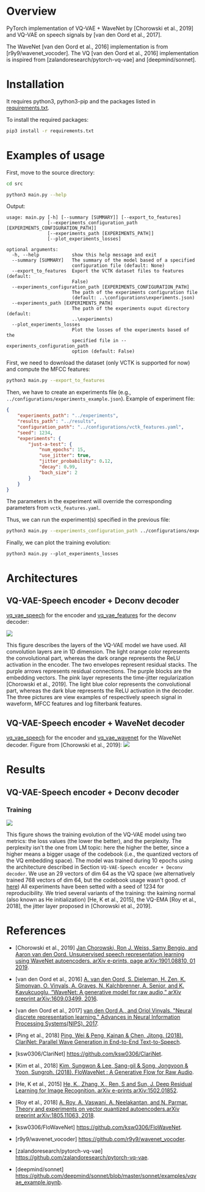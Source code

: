 # Overview

PyTorch implementation of VQ-VAE + WaveNet by [Chorowski et al., 2019] and VQ-VAE on speech signals by [van den Oord et al., 2017].

The WaveNet [van den Oord et al., 2016] implementation is from [r9y9/wavenet_vocoder]. The VQ [van den Oord et al., 2016] implementation is inspired from [zalandoresearch/pytorch-vq-vae] and [deepmind/sonnet].

# Installation

It requires python3, python3-pip and the packages listed in [requirements.txt](requirements.txt).

To install the required packages:
```bash
pip3 install -r requirements.txt
```

# Examples of usage

First, move to the source directory:
```bash
cd src
```

```bash
python3 main.py --help
```

Output:
```
usage: main.py [-h] [--summary [SUMMARY]] [--export_to_features]
               [--experiments_configuration_path [EXPERIMENTS_CONFIGURATION_PATH]]
               [--experiments_path [EXPERIMENTS_PATH]]
               [--plot_experiments_losses]

optional arguments:
  -h, --help            show this help message and exit
  --summary [SUMMARY]   The summary of the model based of a specified
                        configuration file (default: None)
  --export_to_features  Export the VCTK dataset files to features (default:
                        False)
  --experiments_configuration_path [EXPERIMENTS_CONFIGURATION_PATH]
                        The path of the experiments configuration file
                        (default: ..\configurations\experiments.json)
  --experiments_path [EXPERIMENTS_PATH]
                        The path of the experiments ouput directory (default:
                        ..\experiments)
  --plot_experiments_losses
                        Plot the losses of the experiments based of the
                        specified file in --experiments_configuration_path
                        option (default: False)
```

First, we need to download the dataset (only VCTK is supported for now) and compute the MFCC features:
```bash
python3 main.py --export_to_features
```

Then, we have to create an experiments file (e.g., `../configurations/experiments_example.json`).
Example of experiment file:
```json
{
    "experiments_path": "../experiments",
    "results_path": "../results",
    "configuration_path": "../configurations/vctk_features.yaml",
    "seed": 1234,
    "experiments": {    
        "just-a-test": {
            "num_epochs": 15,
            "use_jitter": true,
            "jitter_probability": 0.12,
            "decay": 0.99,
            "bach_size": 2
        }
    }
}
```
The parameters in the experiment will override the corresponding parameters from `vctk_features.yaml`.

Thus, we can run the experiment(s) specified in the previous file:
```bash
python3 main.py --experiments_configuration_path ../configurations/experiments_example.json
```

Finally, we can plot the training evolution:
```
python3 main.py --plot_experiments_losses
```

# Architectures

## VQ-VAE-Speech encoder + Deconv decoder

[vq_vae_speech](src/vq_vae_speech) for the encoder and [vq_vae_features](src/vq_vae_features) for the deconv decoder:

![](architectures/vq_vae_features.png)

This figure describes the layers of the VQ-VAE model we have used. All convolution layers are in 1D dimension. The light orange color represents the convolutional part, whereas the dark orange represents the ReLU activation in the encoder. The two envelopes represent residual stacks. The purple arrows represents residual connections. The purple blocks are the embedding vectors. The pink layer represents the time-jitter regularization [Chorowski et al., 2019]. The light blue color represents the convolutional part, whereas the dark blue represents the ReLU activation in the decoder. The three pictures are view examples of respectively speech signal in waveform, MFCC features and log filterbank features.

## VQ-VAE-Speech encoder + WaveNet decoder

[vq_vae_speech](src/vq_vae_speech) for the encoder and [vq_vae_wavenet](src/vq_vae_wavenet) for the WaveNet decoder. Figure from [Chorowski et al., 2019]:
![](architectures/chorowski19.png)

# Results

## VQ-VAE-Speech encoder + Deconv decoder

### Training

![](results/vq29/train/merged_experiments.png)

This figure shows the training evolution of the VQ-VAE model using two metrics: the loss values (the lower the better), and the perplexity. The perplexity isn't the one from LM topic: here the higher the better, since a higher means a bigger usage of the codebook (i.e., the quantized vectors of the VQ embedding space). The model was trained during 10 epochs using the architecture described in Section `VQ-VAE-Speech encoder + Deconv decoder`. We use an 29 vectors of dim 64 as the VQ space (we alternatively trained 768 vectors of dim 64, but the codebook usage wasn't good. cf [here](results/train/vq768/merged_experiments.png)) All experiments have been setted with a seed of 1234 for reproducibility. We tried several variants of the training: the kaiming normal (also known as He initialization) [He, K et al., 2015], the VQ-EMA [Roy et al., 2018], the jitter layer proposed in [Chorowski et al., 2019].

# References

* [Chorowski et al., 2019] [Jan Chorowski, Ron J. Weiss, Samy Bengio, and Aaron van den Oord. Unsupervised speech representation learning using WaveNet autoencoders. arXiv e-prints, page arXiv:1901.08810, 01 2019](https://arxiv.org/abs/1901.08810).

* [van den Oord et al., 2016] [A. van den Oord, S. Dieleman, H. Zen, K. Simonyan, O. Vinyals, A. Graves, N. Kalchbrenner, A. Senior, and K. Kavukcuoglu, “WaveNet: A generative model for raw audio,” arXiv preprint arXiv:1609.03499, 2016](https://arxiv.org/abs/1609.03499).

* [van den Oord et al., 2017] [van den Oord A., and Oriol Vinyals. "Neural discrete representation learning." Advances in Neural Information Processing Systems(NIPS). 2017](https://arxiv.org/abs/1711.00937).

* [Ping et al., 2018] [Ping, Wei & Peng, Kainan & Chen, Jitong. (2018). ClariNet: Parallel Wave Generation in End-to-End Text-to-Speech](https://github.com/ksw0306/ClariNet).

* [ksw0306/ClariNet] https://github.com/ksw0306/ClariNet.

* [Kim et al., 2018] [Kim, Sungwon & Lee, Sang-gil & Song, Jongyoon & Yoon, Sungroh. (2018). FloWaveNet : A Generative Flow for Raw Audio](https://arxiv.org/abs/1811.02155).

* [He, K et al., 2015] [He, K., Zhang, X., Ren, S and Sun, J. Deep Residual Learning for Image Recognition. arXiv e-prints arXiv:1502.01852](https://arxiv.org/abs/1512.03385).

* [Roy et al., 2018] [A. Roy, A. Vaswani, A. Neelakantan, and N. Parmar. Theory and experiments on vector quantized autoencoders.arXiv preprint arXiv:1805.11063, 2018](https://arxiv.org/abs/1805.11063).

* [ksw0306/FloWaveNet] https://github.com/ksw0306/FloWaveNet.

* [r9y9/wavenet_vocoder] https://github.com/r9y9/wavenet_vocoder.

* [zalandoresearch/pytorch-vq-vae] https://github.com/zalandoresearch/pytorch-vq-vae.

* [deepmind/sonnet] https://github.com/deepmind/sonnet/blob/master/sonnet/examples/vqvae_example.ipynb.
